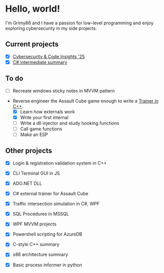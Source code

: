 # Hello, world!
I'm Grimy86 and I have a passion for low-level programming and enjoy exploring cybersecurity in my side projects.

## Current projects
- [x] [Cybersecurity & Code Insights '25](https://github.com/grimy86/CyberSecurity_Insights_2025)
- [x] [C# intermediate summary](https://github.com/grimy86/CSharp_Intermediate_Summary_2024)

## To do
- [ ] Recreate windows sticky notes in MVVM pattern
- Reverse engineer the Assault Cube game enough to write a [Trainer in C++](https://github.com/grimy86/AssaultCubeTrainer).
  - [X] Learn how externals work
  - [X] Write your first internal
  - [ ] Write a dll injector and study hooking functions
  - [ ] Call game functions
  - [ ] Make an ESP

## Other projects
- [X] Login & registration validation system in C++
- [X] CLI Terminal GUI in JS
- [X] ADO.NET DLL
- [X] C# external trainer for Assault Cube
- [X] Traffic intersection simulation in C#, WPF
- [X] SQL Procedures in MSSQL
- [X] WPF MVVM projects
- [X] Powershell scripting for AzureDB
- [X] C-style C++ summary
- [X] x86 architecture summary
- [X] Basic process informer in python

